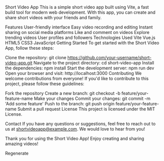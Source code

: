 Short Video App
This is a simple short video app built using Vite, a fast build tool for modern web development. With this app, you can create and share short videos with your friends and family.

Features
User-friendly interface
Easy video recording and editing
Instant sharing on social media platforms
Like and comment on videos
Explore trending videos
User profiles and followers
Technologies Used
Vite
Vue.js
HTML5
CSS3
JavaScript
Getting Started
To get started with the Short Video App, follow these steps:

Clone the repository: git clone https://github.com/your-username/short-video-app.git
Navigate to the project directory: cd short-video-app
Install the dependencies: npm install
Start the development server: npm run dev
Open your browser and visit: http://localhost:3000
Contributing
We welcome contributions from everyone! If you'd like to contribute to this project, please follow these guidelines:

Fork the repository
Create a new branch: git checkout -b feature/your-feature-name
Make your changes
Commit your changes: git commit -m 'Add some feature'
Push to the branch: git push origin feature/your-feature-name
Submit a pull request
License
This project is licensed under the MIT License.

Contact
If you have any questions or suggestions, feel free to reach out to us at shortvideoapp@example.com. We would love to hear from you!

Thank you for using the Short Video App! Enjoy creating and sharing amazing videos!

Regenerate

